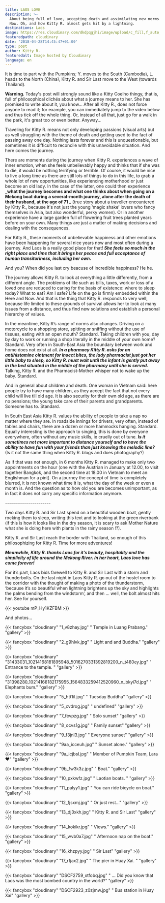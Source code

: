 ```yaml
---
title: LAOS LOVE
description: >-
  About being full of love, accepting death and assimilating new norms. Here and
  Now. Oh, and how Kitty R. almost gets hit by a lightning.
destinations: Laos
image: https://res.cloudinary.com/dkdpqgjhi/image/upload/c_fill,f_auto,q_auto,w_300/00title_nxhdm9.jpg
featuredpath: cloudinary
date: '2018-04-28T14:45:47+01:00'
type: post
author: Kitty R.
featuredalt: Image hosted by Cloudinary
language: en
---
```

It is time to part with the Pumpkins; Y. moves to the South (Cambodia), L. heads to the North (China), Kitty R. and Sir Last move to the West (towards Thailand).

**Warning.** Today's post will strongly sound like a Kitty Coelho thingy, that is, full of philosophical clichés about what a journey means to her. She has promised to write about it, you know... After all Kitty R., does not force anyone to read it; for example, you can immediately jump to the video below and thus tick off the whole thing. Or, instead of all that, just go for a walk in the park, it's great too or even better. Anyway...

Traveling for Kitty R. means not only developing passions (visual arts) but as well struggling with the theme of death and getting used to the fact of passing away one day. Nothing lasts forever and this is unquestionable, but sometimes it is difficult to reconcile with this unavoidable situation. And here comes the journey.

There are moments during the journey when Kitty R. experiences a wave of inner emotion, when she feels unbelievably happy and thinks that if she was to die, it would be nothing terrifying or terrible. Of course, it would be nice to live a long time as there are still lots of things to do in this life, to grab a whole lot of new opportunities, like experiencing motherhood or just become an old lady. In the case of the latter, one could then experience **_what the journey becomes and what one thinks about when going on a Mekong boat during a several-month journey, alone after the death of their husband, at the age of 71 _** (true story about a traveller encountered by Kitty R., because it's not just the young ‘magic shake’ lovers who fancy themselves in Asia, but also wonderful, perky women). Or in another experience have a large garden full of flowering fruit trees planted years before on your own. Many things are just a matter of making decisions and dealing with the consequences.

For Kitty R., these moments of unbelievable happiness and other emotions have been happening for several nice years now and most often during a journey. And Laos is a really good place for that! **_She feels so much in the right place and time that it brings her peace and full acceptance of human transitoriness, including her own._**

And you? When did you last cry beacuse of incredible happiness? He he.

The journey allows Kitty R. to look at everything a little differently, from a different angle. The problems of life such as bills, taxes, work or loss of a loved one are reduced to caring for the basis of existence: where to sleep today? What to eat? Am I safe? Life on the go is firmly embedded within the Here and Now. And that is the thing that Kitty R. responds to very well, because life limited to these grounds of survival allows her to look at many issues from a distance, and thus find new solutions and establish a personal hierarchy of values.

In the meantime, Kitty R’s range of norms also changes. Driving on a motorcycle to a shopping store, spitting or sniffing without the use of tissues, eating with an open mouth? Standard. Taking children with you, day by day to work or running a shop literally in the middle of your own home? Standard. Very often in South-East Asia the boundary between work and home does not exist at all. **_In a pharmacy Kitty R. asks for an antihistamine ointment for insect bites, the lady pharmacist just got her little baby to sleep, so Kitty R. must wait until the infant is gently put away in the bed situated in the middle of the pharmacy until she is served._** Talking, Kitty R. and the Pharmacist-Mother whisper  not to wake up the baby. Standard. 

And in general about children and death. One woman in Vietnam said: here people try to have many children, as they accept the fact that not every child will live till old age. It is also security for their own old age, as there are no pensions; the young take care of their parents and grandparents. Someone has to. Standard.

In South East Asia Kitty R. values ​​the ability of people to take a nap no matter where they are. In roadside innings for drivers, very often, instead of tables and chairs, there are a dozen or more hammocks hanging. Standard. Equally interesting is the approach to singing, this is done by everyone everywhere, often without any music skills, ie cruelly out of tune. _**Is it sometimes not more important to distance yourself and to have the ability to have fun with your friends than just knowing the melodic line?**_ (Is it not the same thing when Kitty R. blogs and does photography?)

As if that was not enough, in 6 months Kitty R. managed to make only two appointments on the hour (one with the Austrian in January at 12.00, to visit together Bangkok, and the second time at 18.00 in Vietnam to meet an Englishman for a pint). On a journey the concept of time is completely blurred, it is not known what time it is, what the day of the week or even a month is. And the question as to how old you are becomes unimportant, as in fact it does not carry any specific information anymore.

\-----------------------

Two days Kitty R. and Sir Last spend on a beautiful wooden boat, gently rocking them to sleep, writing this text and to looking at the green riverbank (if this is how it looks like in the dry season, it is scary to ask Mother Nature what she is doing here with plants in the rainy season !?).

Kitty R. and Sir Last reach the border with Thailand, so enough of this philosophizing for Kitty R. Time for more adventures!

**_Meanwhile, Kitty R. thanks Laos for it’s beauty, hospitality and the simplicity of life around the Mekong River. In her heart, Laos love has come forever!_**

For it’s part, Laos bids farewell to Kitty R. and Sir Last with a storm and thunderbolts. On the last night in Laos Kitty R. go out of the hostel room to the corridor with the thought of making a photo of the thunderstorm, ‘because it’s so beautiful when lightning brightens up the sky and highlights the palms bending from the windstorm’, and then ... well, the bolt almost hits her. See for yourself.

{{< youtube mP_Hy1KZFBM >}}

And photos...

{{< fancybox "cloudinary" "1_v8zhay.jpg" "           Temple in Luang Prabang." "gallery" >}}

{{< fancybox "cloudinary" "2_g9hlvk.jpg" "           Light and and Buddha." "gallery" >}}

{{< fancybox "cloudinary" "31433031_10214168181895948_5016270331392819200_n_t480ey.jpg" "           Entrance to the temple. " "gallery" >}}

{{< fancybox "cloudinary" "31398280_10214168182175955_1564833259412520960_n_bkyi7d.jpg" "           Elephants bum." "gallery" >}}

{{< fancybox "cloudinary" "5_htt1il.jpg" "           Tuesday Buddha" "gallery" >}}

{{< fancybox "cloudinary" "5_cvdrog.jpg" "           undefined" "gallery" >}}

{{< fancybox "cloudinary" "7_fevpzg.jpg" "           Solo sunset" "gallery" >}}

{{< fancybox "cloudinary" "8_ocvs1g.jpg" "           Family sunset" "gallery" >}}

{{< fancybox "cloudinary" "9_f3jnl3.jpg" "           Everyone sunset" "gallery" >}}

{{< fancybox "cloudinary" "9aa_icceuh.jpg" "           Sunset alone." "gallery" >}}

{{< fancybox "cloudinary" "9a_icjbsl.jpg" "           Member of Pumpkin Team, Lara ❤" "gallery" >}}

{{< fancybox "cloudinary" "9b_fw3k3z.jpg" "           Boat." "gallery" >}}

{{< fancybox "cloudinary" "10_pxkwfz.jpg" "         Laotian boats. " "gallery" >}}

{{< fancybox "cloudinary" "11_palyy1.jpg" "         You can ride bicycle on boat." "gallery" >}}

{{< fancybox "cloudinary" "12_fjsxmj.jpg" "         Or just rest..." "gallery" >}}

{{< fancybox "cloudinary" "13_dj3xkh.jpg" "         Kitty R. and Sir Last" "gallery" >}}

{{< fancybox "cloudinary" "14_kokikr.jpg" "         Views." "gallery" >}}

{{< fancybox "cloudinary" "15_wvb0a7.jpg" "         Afternoon nap on the boat." "gallery" >}}

{{< fancybox "cloudinary" "16_khzpyy.jpg" "          Sir Last" "gallery" >}}

{{< fancybox "cloudinary" "17_rfjax2.jpg" "         The pier in Huay Xai. " "gallery" >}}

{{< fancybox "cloudinary" "DSCF2759_xtfobq.jpg" "          ... Did you know that Laos was the most bombed country in the world?" "gallery" >}}

{{< fancybox "cloudinary" "DSCF2923_z0zjmw.jpg" "         Bus station in Huay Xai" "gallery" >}}
